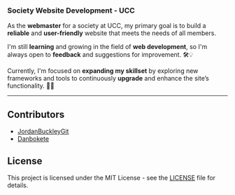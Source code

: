 
### Society Website Development - UCC

As the **webmaster** for a society at UCC, my primary goal is to build a **reliable** and **user-friendly** website that meets the needs of all members. 

I'm still **learning** and growing in the field of **web development**, so I'm always open to **feedback** and suggestions for improvement. 🛠️💡

Currently, I'm focused on **expanding my skillset** by exploring new frameworks and tools to continuously **upgrade** and enhance the site’s functionality. 🚀✨

---

## Contributors
- [JordanBuckleyGit](https://github.com/JordanBuckleyGit)
- [Danbokete](https://github.com/DanBokete)

## License
This project is licensed under the MIT License - see the [LICENSE](LICENSE) file for details.
